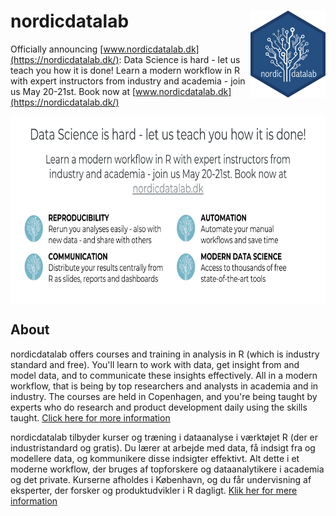 
nordicdatalab <a href='https:/nordicdatalab'><img src='man/figures/nordicdatalab_hex_logo.png' align="right" height="138.5" /></a>
==================================================================================================================================

Officially announcing [www.nordicdatalab.dk](https://nordicdatalab.dk/): Data Science is hard - let us teach you how it is done! Learn a modern workflow in R with expert instructors from industry and academia - join us May 20-21st. Book now at [www.nordicdatalab.dk](https://nordicdatalab.dk/)

<a href='https:/nordicdatalab'><img src='man/figures/ndl_announcement.png' align="center" height="300" /></a>

About
-----

nordicdatalab offers courses and training in analysis in R (which is industry standard and free). You'll learn to work with data, get insight from and model data, and to communicate these insights effectively. All in a modern workflow, that is being by top researchers and analysts in academia and in industry. The courses are held in Copenhagen, and you're being taught by experts who do research and product development daily using the skills taught. [Click here for more information](https://nordicdatalab.dk/)

nordicdatalab tilbyder kurser og træning i dataanalyse i værktøjet R (der er industristandard og gratis). Du lærer at arbejde med data, få indsigt fra og modellere data, og kommunikere disse indsigter effektivt. Alt dette i et moderne workflow, der bruges af topforskere og dataanalytikere i academia og det private. Kurserne afholdes i København, og du får undervisning af eksperter, der forsker og produktudvikler i R dagligt. [Klik her for mere information](https://nordicdatalab.dk/)
